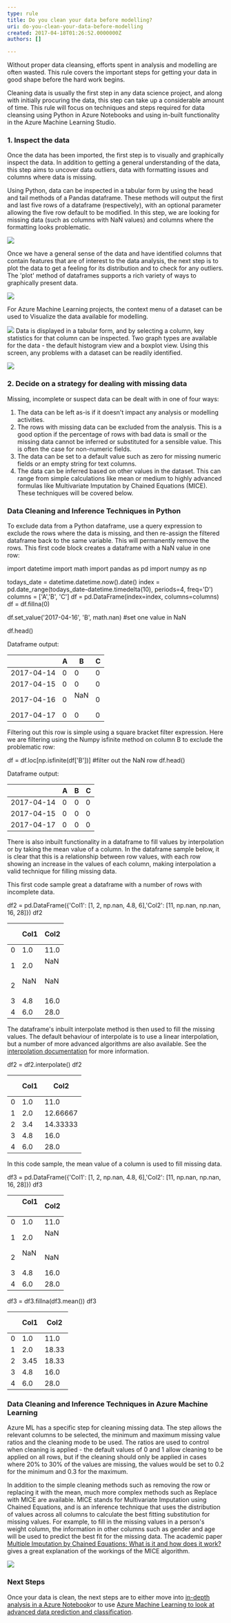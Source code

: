 ```yaml
---
type: rule
title: Do you clean your data before modelling?
uri: do-you-clean-your-data-before-modelling
created: 2017-04-18T01:26:52.0000000Z
authors: []

---
```


Without proper data cleansing, efforts spent in analysis and modelling are often wasted.  This rule covers the important steps for getting your data in good shape before the hard work begins.
 
Cleaning data is usually the first step in any data science project, and along with initially procuring the data, this step can take up a considerable amount of time.  This rule will focus on techniques and steps required for data cleansing using Python in Azure Notebooks and using in-built functionality in the Azure Machine Learning Studio.

### 1. Inspect the data


Once the data has been imported, the first step is to visually and graphically inspect the data.  In addition to getting a general understanding of the data, this step aims to uncover data outliers, data with formatting issues and columns where data is missing.

Using Python, data can be inspected in a tabular form by using the head and tail methods of a Pandas dataframe.  These methods will output the first and last five rows of a dataframe (respectively), with an optional parameter allowing the five row default to be modified.  In this step, we are looking for missing data (such as columns with NaN values) and columns where the formatting looks problematic.

![](DataScience1.png)

Once we have a general sense of the data and have identified columns that contain features that are of interest to the data analysis, the next step is to plot the data to get a feeling for its distribution and to check for any outliers.  The 'plot' method of dataframes supports a rich variety of ways to graphically present data.

![](DataScience2.png)

For Azure Machine Learning projects, the context menu of a dataset can be used to Visualize the data available for modelling.

![](DataScience3.png)
Data is displayed in a tabular form, and by selecting a column, key statistics for that column can be inspected.  Two graph types are available for the data - the default histogram view and a boxplot view.  Using this screen, any problems with a dataset can be readily identified.

![](DataScience4.png)

### 2. Decide on a strategy for dealing with missing data

Missing, incomplete or suspect data can be dealt with in one of four ways:



1. The data can be left as-is if it doesn't impact any analysis or modelling activities.
2. The rows with missing data can be excluded from the analysis.  This is a good option if the percentage of rows with bad data is small or the missing data cannot be inferred or substituted for a sensible value.  This is often the case for non-numeric fields.
3. The data can be set to a default value such as zero for missing numeric fields or an empty string for text columns.
4. The data can be inferred based on other values in the dataset.  This can range from simple calculations like mean or medium to highly advanced formulas like Multivariate Imputation by Chained Equations (MICE).  These techniques will be covered below.


### Data Cleaning and Inference Techniques in Python


To exclude data from a Python dataframe, use a query expression to exclude the rows where the data is missing, and then re-assign the filtered dataframe back to the same variable.  This will permanently remove the rows.  This first code block creates a dataframe with a NaN value in one row:

import datetime
import math
import pandas as pd
import numpy as np

todays\_date = datetime.datetime.now().date()
index = pd.date\_range(todays\_date-datetime.timedelta(10), periods=4, freq='D')
columns = ['A','B', 'C']
df = pd.DataFrame(index=index, columns=columns)
df = df.fillna(0) 

df.set\_value('2017-04-16', 'B', math.nan) #set one value in NaN

df.head()

Dataframe output:


| <br> | A<br> | B<br> | C<br> |
| --- | --- | --- | --- |
| 2017-04-14<br> | 0<br> | 0<br> | 0<br> |
| 2017-04-15<br> | 0<br> | 0<br> | 0<br> |
| 2017-04-16<br> | 0<br> | NaN<br><br> | 0<br> |
| 2017-04-17<br> | 0<br> | 0<br> | 0<br> |


Filtering out this row is simple using a square bracket filter expression.  Here we are filtering using the Numpy isfinite method on column B to exclude the problematic row:

df = df.loc[np.isfinite(df['B'])] #filter out the NaN row
df.head()

Dataframe output:


| <br> | A<br> | B<br> | C<br> |
| --- | --- | --- | --- |
| 2017-04-14<br> | 0<br> | 0<br> | 0<br> |
| 2017-04-15<br> | 0<br> | 0<br> | 0<br> |
| 2017-04-17<br> | 0<br> | 0<br> | 0<br> |


There is also inbuilt functionality in a dataframe to fill values by interpolation or by taking the mean value of a column.  In the dataframe sample below, it is clear that this is a relationship between row values, with each row showing an increase in the values of each column, making interpolation a valid technique for filling missing data.

This first code sample great a dataframe with a number of rows with incomplete data.

df2 = pd.DataFrame({'Col1': [1, 2, np.nan, 4.8, 6],'Col2': [11, np.nan, np.nan, 16, 28]})
df2


| <br><br> | Col1<br> | Col2<br> |
| --- | --- | --- |
| 0<br> | 1.0<br> | 11.0<br> |
| 1<br> | 2.0<br> | NaN<br><br> |
| 2<br> | NaN<br><br> | NaN<br><br> |
| 3<br> | 4.8<br> | 16.0<br> |
| 4<br> | 6.0<br> | 28.0<br> |


The dataframe's inbuilt interpolate method is then used to fill the missing values.  The default behaviour of interpolate is to use a linear interpolation, but a number of more advanced algorithms are also available.  See the [interpolation documentation](http://pandas.pydata.org/pandas-docs/stable/generated/pandas.DataFrame.interpolate.html) for more information.

df2 = df2.interpolate()
df2


| <br><br> | Col1<br> | Col2<br> |
| --- | --- | --- |
| 0<br> | 1.0<br> | 11.0<br> |
| 1<br> | 2.0<br> | 12.66667<br> |
| 2<br> | 3.4<br> | 14.33333<br> |
| 3<br> | 4.8<br> | 16.0<br> |
| 4<br> | 6.0<br> | 28.0<br> |

In this code sample, the mean value of a column is used to fill missing data.

df3 = pd.DataFrame({'Col1': [1, 2, np.nan, 4.8, 6],'Col2': [11, np.nan, np.nan, 16, 28]})
df3


| <br><br> | Col1<br><br> | Col2<br> |
| --- | --- | --- |
| 0<br> | 1.0<br> | 11.0<br> |
| 1<br> | 2.0<br> | NaN<br><br> |
| 2<br> | NaN<br><br> | NaN<br> |
| 3<br> | 4.8<br> | 16.0<br> |
| 4<br> | 6.0<br> | 28.0<br> |


df3 = df3.fillna(df3.mean())
df3


| <br><br> | Col1<br> | Col2<br> |
| --- | --- | --- |
| 0<br> | 1.0<br> | 11.0<br> |
| 1<br> | 2.0<br> | 18.33<br> |
| 2<br> | 3.45<br> | 18.33<br> |
| 3<br> | 4.8<br> | 16.0<br> |
| 4<br> | 6.0<br> | 28.0<br> |


### Data Cleaning and Inference Techniques in Azure Machine Learning


Azure ML has a specific step for cleaning missing data.  The step allows the relevant columns to be selected, the minimum and maximum missing value ratios and the cleaning mode to be used.  The ratios are used to control when cleaning is applied - the default values of 0 and 1 allow cleaning to be applied on all rows, but if the cleaning should only be applied in cases where 20% to 30% of the values are missing, the values would be set to 0.2 for the minimum and 0.3 for the maximum.

In addition to the simple cleaning methods such as removing the row or replacing it with the mean, much more complex methods such as Replace with MICE are available.  MICE stands for Multivariate Imputation using Chained Equations, and is an inference technique that uses the distribution of values across all columns to calculate the best fitting substitution for missing values.  For example, to fill in the missing values in a person's weight column, the information in other columns such as gender and age will be used to predict the best fit for the missing data.  The academic paper [Multiple Imputation by Chained Equations: What is it and how does it work?](https://www.ncbi.nlm.nih.gov/pmc/articles/PMC3074241/) gives a great explanation of the workings of the MICE algorithm.

![](DataScience5.png)

### Next Steps


Once your data is clean, the next steps are to either move into [in-depth analysis in a Azure Notebook](/_layouts/15/FIXUPREDIRECT.ASPX?WebId=3dfc0e07-e23a-4cbb-aac2-e778b71166a2&TermSetId=07da3ddf-0924-4cd2-a6d4-a4809ae20160&TermId=469a0a07-5674-4325-9a0d-b4017fd2aaca)or to use [Azure Machine Learning to look at advanced data prediction and classification](/_layouts/15/FIXUPREDIRECT.ASPX?WebId=3dfc0e07-e23a-4cbb-aac2-e778b71166a2&TermSetId=07da3ddf-0924-4cd2-a6d4-a4809ae20160&TermId=eee0badc-5ce6-4008-9fea-994699b4e62c).
